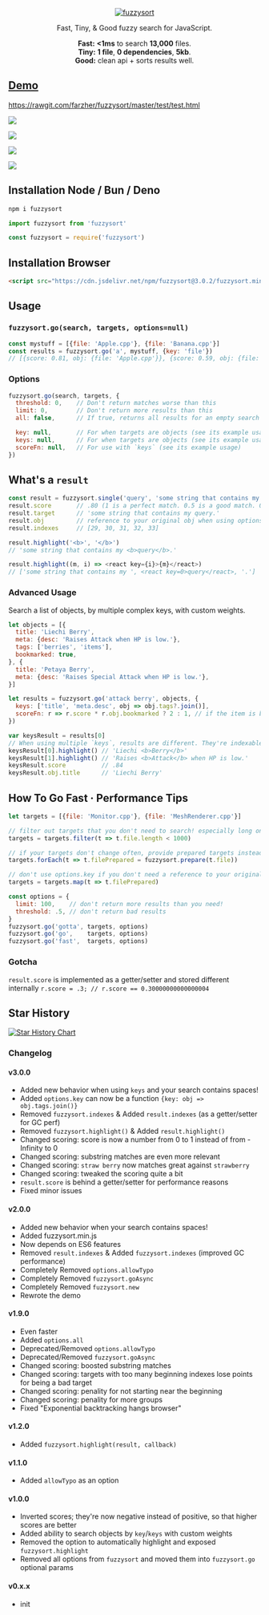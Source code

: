 <p align="center"><a href="https://raw.github.com/farzher/fuzzysort/master/fuzzysort.js">
  <img src="https://i.imgur.com/axkOMVs.png" alt="fuzzysort" />
</a></p>

<p align="center">
  Fast, Tiny, & Good fuzzy search for JavaScript.
</p>

<p align="center">
  <b>Fast:</b> <b>&lt;1ms</b> to search <b>13,000</b> files.
  <br>
  <b>Tiny:</b> <b>1 file</b>, <b>0 dependencies</b>, <b>5kb</b>.
  <br>
  <b>Good:</b> clean api + sorts results well.
</p>


## [Demo](https://rawgit.com/farzher/fuzzysort/master/test/test.html)

https://rawgit.com/farzher/fuzzysort/master/test/test.html

![](https://i.imgur.com/muaw363.gif)

![](https://i.imgur.com/SXC9A3q.png)

![](https://i.imgur.com/fUkJ7G3.png)

![](https://i.imgur.com/CnVXRbf.png)





## Installation Node / Bun / Deno

```sh
npm i fuzzysort
```
```js
import fuzzysort from 'fuzzysort'
```
```js
const fuzzysort = require('fuzzysort')
```



## Installation Browser

```html
<script src="https://cdn.jsdelivr.net/npm/fuzzysort@3.0.2/fuzzysort.min.js"></script>
```


## Usage

### `fuzzysort.go(search, targets, options=null)`

```js
const mystuff = [{file: 'Apple.cpp'}, {file: 'Banana.cpp'}]
const results = fuzzysort.go('a', mystuff, {key: 'file'})
// [{score: 0.81, obj: {file: 'Apple.cpp'}}, {score: 0.59, obj: {file: 'Banana.cpp'}}]
```

### Options

```js
fuzzysort.go(search, targets, {
  threshold: 0,    // Don't return matches worse than this
  limit: 0,        // Don't return more results than this
  all: false,      // If true, returns all results for an empty search

  key: null,       // For when targets are objects (see its example usage)
  keys: null,      // For when targets are objects (see its example usage)
  scoreFn: null,   // For use with `keys` (see its example usage)
})
```




## What's a `result`

```js
const result = fuzzysort.single('query', 'some string that contains my query.')
result.score       // .80 (1 is a perfect match. 0.5 is a good match. 0 is no match.)
result.target      // 'some string that contains my query.'
result.obj         // reference to your original obj when using options.key
result.indexes     // [29, 30, 31, 32, 33]

result.highlight('<b>', '</b>')
// 'some string that contains my <b>query</b>.'

result.highlight((m, i) => <react key={i}>{m}</react>)
// ['some string that contains my ', <react key=0>query</react>, '.']
```

### Advanced Usage

Search a list of objects, by multiple complex keys, with custom weights.

```js
let objects = [{
  title: 'Liechi Berry',
  meta: {desc: 'Raises Attack when HP is low.'},
  tags: ['berries', 'items'],
  bookmarked: true,
}, {
  title: 'Petaya Berry',
  meta: {desc: 'Raises Special Attack when HP is low.'},
}]

let results = fuzzysort.go('attack berry', objects, {
  keys: ['title', 'meta.desc', obj => obj.tags?.join()],
  scoreFn: r => r.score * r.obj.bookmarked ? 2 : 1, // if the item is bookmarked, boost its score
})

var keysResult = results[0]
// When using multiple `keys`, results are different. They're indexable to get each normal result
keysResult[0].highlight() // 'Liechi <b>Berry</b>'
keysResult[1].highlight() // 'Raises <b>Attack</b> when HP is low.'
keysResult.score          // .84
keysResult.obj.title      // 'Liechi Berry'
```



## How To Go Fast · Performance Tips

```js
let targets = [{file: 'Monitor.cpp'}, {file: 'MeshRenderer.cpp'}]

// filter out targets that you don't need to search! especially long ones!
targets = targets.filter(t => t.file.length < 1000)

// if your targets don't change often, provide prepared targets instead of raw strings!
targets.forEach(t => t.filePrepared = fuzzysort.prepare(t.file))

// don't use options.key if you don't need a reference to your original obj
targets = targets.map(t => t.filePrepared)

const options = {
  limit: 100,    // don't return more results than you need!
  threshold: .5, // don't return bad results
}
fuzzysort.go('gotta', targets, options)
fuzzysort.go('go',    targets, options)
fuzzysort.go('fast',  targets, options)
```


### Gotcha
`result.score` is implemented as a getter/setter and stored different internally
`r.score = .3; // r.score == 0.30000000000000004`





## Star History

[![Star History Chart](https://api.star-history.com/svg?repos=farzher/fuzzysort)](https://star-history.com/#farzher/fuzzysort)



### Changelog

#### v3.0.0
- Added new behavior when using `keys` and your search contains spaces!
- Added `options.key` can now be a function `{key: obj => obj.tags.join()}`
- Removed `fuzzysort.indexes` & Added `result.indexes` (as a getter/setter for GC perf)
- Removed `fuzzysort.highlight()` & Added `result.highlight()`
- Changed scoring: score is now a number from 0 to 1 instead of from -Infinity to 0
- Changed scoring: substring matches are even more relevant
- Changed scoring: `straw berry` now matches great against `strawberry`
- Changed scoring: tweaked the scoring quite a bit
- `result.score` is behind a getter/setter for performance reasons
- Fixed minor issues

#### v2.0.0
- Added new behavior when your search contains spaces!
- Added fuzzysort.min.js
- Now depends on ES6 features
- Removed `result.indexes` & Added `fuzzysort.indexes` (improved GC performance)
- Completely Removed `options.allowTypo`
- Completely Removed `fuzzysort.goAsync`
- Completely Removed `fuzzysort.new`
- Rewrote the demo

#### v1.9.0
- Even faster
- Added `options.all`
- Deprecated/Removed `options.allowTypo`
- Deprecated/Removed `fuzzysort.goAsync`
- Changed scoring: boosted substring matches
- Changed scoring: targets with too many beginning indexes lose points for being a bad target
- Changed scoring: penality for not starting near the beginning
- Changed scoring: penality for more groups
- Fixed "Exponential backtracking hangs browser"

#### v1.2.0
- Added `fuzzysort.highlight(result, callback)`

#### v1.1.0
- Added `allowTypo` as an option

#### v1.0.0

- Inverted scores; they're now negative instead of positive, so that higher scores are better
- Added ability to search objects by `key`/`keys` with custom weights
- Removed the option to automatically highlight and exposed `fuzzysort.highlight`
- Removed all options from `fuzzysort` and moved them into `fuzzysort.go` optional params

#### v0.x.x

- init
